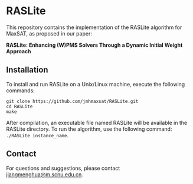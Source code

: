 # RASLite

This repository contains the implementation of the RASLite algorithm for MaxSAT, as proposed in our paper:

**RASLite: Enhancing (W)PMS Solvers Through a Dynamic Initial Weight Approach**

## Installation

To install and run RASLite on a Unix/Linux machine, execute the following commands:
```
git clone https://github.com/jmhmaxsat/RASLite.git  
cd RASLite
make
```

After compilation, an executable file named RASLite will be available in the RASLite directory.
To run the algorithm, use the following command: `./RASLite instance_name`.

## Contact

For questions and suggestions, please contact jiangmenghua@m.scnu.edu.cn.
